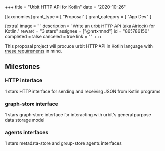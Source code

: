 +++
title = "Urbit HTTP API for Kotlin"
date = "2020-10-26"

[taxonomies]
grant_type = [ "Proposal" ]
grant_category = [ "App Dev" ]

[extra]
image = ""
description = "Write an urbit HTTP API (aka Airlock) for Kotlin."
reward = "3 stars"
assignee = ["@nrtxrmnd"]
id = "865786150"
completed = false
canceled = true
link = ""
+++

This proposal project will produce urbit HTTP API in Kotlin language with [these requirements](https://docs.google.com/document/d/1no5oos_NE8LrUWz7iG9SKZMTIzruZVevZQ75nD5OHmI/edit) in mind.

## Milestones

### HTTP interface

1 stars
HTTP interface for sending and receiving JSON from Kotlin programs

### graph-store interface

1 stars
graph-store interface for interacting with urbit's general purpose data storage model

### agents interfaces

1 stars
metadata-store and group-store agents interfaces
